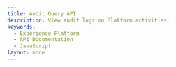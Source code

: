 ```yaml
---
title: Audit Query API
description: View audit logs on Platform activities. 
keywords: 
  - Experience Platform
  - API Documentation
  - JavaScript
layout: none
--- 
```

<RedoclyAPIBlock src="/experience-platform-apis/swagger-specs/audit-query.yaml"/>